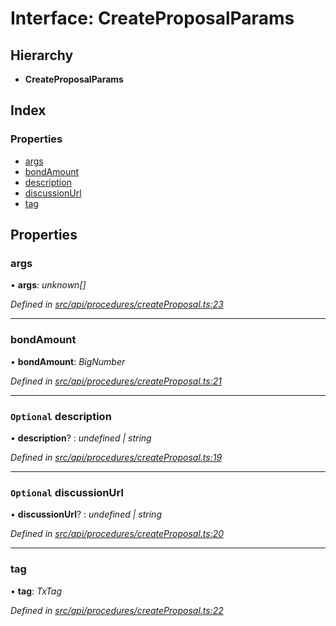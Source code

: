 # Interface: CreateProposalParams

## Hierarchy

* **CreateProposalParams**

## Index

### Properties

* [args](api_procedures.createproposalparams.md#args)
* [bondAmount](api_procedures.createproposalparams.md#bondamount)
* [description](api_procedures.createproposalparams.md#optional-description)
* [discussionUrl](api_procedures.createproposalparams.md#optional-discussionurl)
* [tag](api_procedures.createproposalparams.md#tag)

## Properties

###  args

• **args**: *unknown[]*

*Defined in [src/api/procedures/createProposal.ts:23](https://github.com/PolymathNetwork/polymesh-sdk/blob/d7c2770/src/api/procedures/createProposal.ts#L23)*

___

###  bondAmount

• **bondAmount**: *BigNumber*

*Defined in [src/api/procedures/createProposal.ts:21](https://github.com/PolymathNetwork/polymesh-sdk/blob/d7c2770/src/api/procedures/createProposal.ts#L21)*

___

### `Optional` description

• **description**? : *undefined | string*

*Defined in [src/api/procedures/createProposal.ts:19](https://github.com/PolymathNetwork/polymesh-sdk/blob/d7c2770/src/api/procedures/createProposal.ts#L19)*

___

### `Optional` discussionUrl

• **discussionUrl**? : *undefined | string*

*Defined in [src/api/procedures/createProposal.ts:20](https://github.com/PolymathNetwork/polymesh-sdk/blob/d7c2770/src/api/procedures/createProposal.ts#L20)*

___

###  tag

• **tag**: *TxTag*

*Defined in [src/api/procedures/createProposal.ts:22](https://github.com/PolymathNetwork/polymesh-sdk/blob/d7c2770/src/api/procedures/createProposal.ts#L22)*
